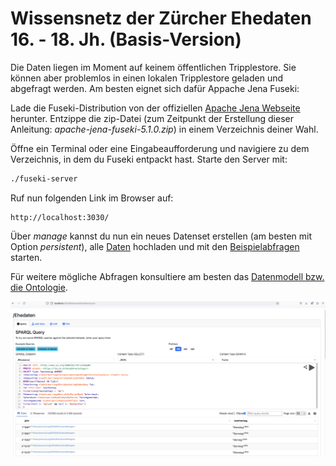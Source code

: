 # Wissensnetz der Zürcher Ehedaten 16. - 18. Jh. (Basis-Version) 

Die Daten liegen im Moment auf keinem öffentlichen Tripplestore. Sie können aber problemlos in einen lokalen Tripplestore geladen und abgefragt werden. Am besten eignet sich dafür Appache Jena Fuseki:

Lade die Fuseki-Distribution von der offiziellen [Apache Jena Webseite](https://jena.apache.org/download/index.cgi) herunter. Entzippe die zip-Datei (zum Zeitpunkt der Erstellung dieser Anleitung: *apache-jena-fuseki-5.1.0.zip*) in einem Verzeichnis deiner Wahl.

Öffne ein Terminal oder eine Eingabeaufforderung und navigiere zu dem Verzeichnis, in dem du Fuseki entpackt hast. Starte den Server mit:

```bash
./fuseki-server
```
Ruf nun folgenden Link im Browser auf:

```
http://localhost:3030/
```

Über *manage* kannst du nun ein neues Datenset erstellen (am besten mit Option *persistent*), alle [Daten](data) hochladen und mit den [Beispielabfragen](queries) starten.

Für weitere mögliche Abfragen konsultiere am besten das [Datenmodell bzw. die Ontologie](ontology).

<div align="center"><img src="appache_screenshot.png" width="1000"></div>
